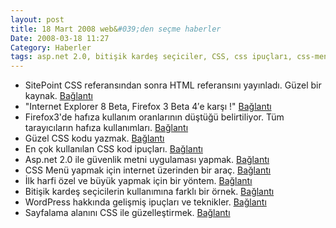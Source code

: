 ```yaml
---
layout: post
title: 18 Mart 2008 web&#039;den seçme haberler
Date: 2008-03-18 11:27
Category: Haberler
tags: asp.net 2.0, bitişik kardeş seçiciler, CSS, css ipuçları, css-menü, ie8, sayfalama, WordPress
---
```


-   SitePoint CSS referansından sonra HTML referansını yayınladı. Güzel
    bir kaynak. [Bağlantı][]
-   "Internet Explorer 8 Beta, Firefox 3 Beta 4′e karşı !" [Bağlantı][1]
-   Firefox3'de hafıza kullanım oranlarının düştüğü belirtiliyor. Tüm
    tarayıcıların hafıza kullanımları. [Bağlantı][2]
-   Güzel CSS kodu yazmak. [Bağlantı][3]
-   En çok kullanılan CSS kod ipuçları. [Bağlantı][4]
-   Asp.net 2.0 ile güvenlik metni uygulaması yapmak. [Bağlantı][5]
-   CSS Menü yapmak için internet üzerinden bir araç. [Bağlantı][6]
-   İlk harfi özel ve büyük yapmak için bir yöntem. [Bağlantı][7]
-   Bitişik kardeş seçicilerin kullanımına farklı bir örnek.
    [Bağlantı][8]
-   WordPress hakkında gelişmiş ipuçları ve teknikler. [Bağlantı][9]
-   Sayfalama alanını CSS ile güzelleştirmek. [Bağlantı][10]


  [Bağlantı]: http://reference.sitepoint.com/html "HTML referans"
  [1]: http://www.birazkisisel.com/internet-explorer-8-beta-firefox-3-beta-4e-karsi/
    "ie8 ff3 karşı"
  [2]: http://ajax.dzone.com/news/firefox-3-memory-use
    "Firefox 3 ve hafıza kullanımı"
  [3]: http://woork.blogspot.com/2008/03/write-well-structured-css-file-without.html
    "css kodu yaz"
  [4]: http://stylizedweb.com/2008/03/12/most-used-css-tricks/
    "css ipuçları"
  [5]: http://www.codeproject.com/KB/custom-controls/CaptchaNET_2.aspx
    "Captcha"
  [6]: http://www.izzymenu.com/ "izzymenu"
  [7]: http://www.nowcss.com/articles/drop-caps-document-pimping-8th-century-style
    "ilk harf"
  [8]: http://www.onyx-design.net/weblog2/css/css-adjacent-sibling-selector/
    "Bitişik kardeş seçiciler"
  [9]: http://www.noupe.com/wordpress/mastering-your-wordpress-theme-hacks-and-techniques.html
    "wordpress"
  [10]: http://woork.blogspot.com/2008/03/perfect-pagination-style-using-css.html
    "sayfalama alanı"
